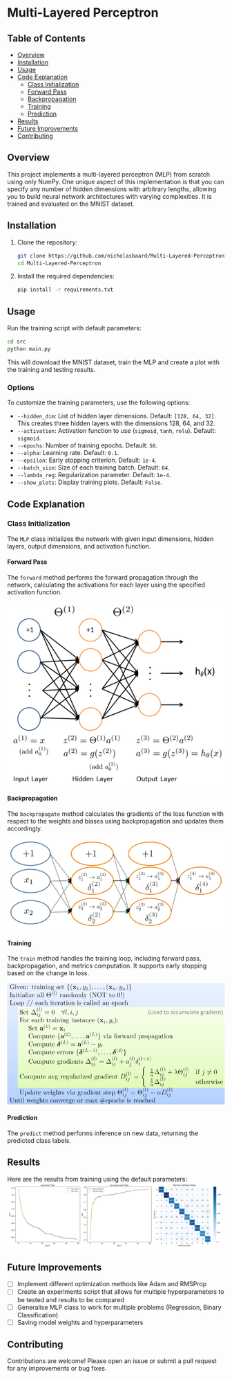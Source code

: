 # Multi-Layered Perceptron

## Table of Contents

- [Overview](#overview)
- [Installation](#installation)
- [Usage](#usage)
- [Code Explanation](#code-explanation)
  - [Class Initialization](#class-initialization)
  - [Forward Pass](#forward-pass)
  - [Backpropagation](#backpropagation)
  - [Training](#training)
  - [Prediction](#prediction)
- [Results](#results)
- [Future Improvements](#future-improvements)
- [Contributing](#contributing)

## Overview

This project implements a multi-layered perceptron (MLP) from scratch using only NumPy. One unique aspect of this implementation is that you can specify any number of hidden dimensions with arbitrary lengths, allowing you to build neural network architectures with varying complexities. It is trained and evaluated on the MNIST dataset.

## Installation

1. Clone the repository:
   ```sh
   git clone https://github.com/nicholasbaard/Multi-Layered-Perceptron.git
   cd Multi-Layered-Perceptron
   ```

2. Install the required dependencies:
   ```sh
   pip install -r requirements.txt
   ```

## Usage

Run the training script with default parameters:
```sh
cd src
python main.py
```
This will download the MNIST dataset, train the MLP and create a plot with the training and testing results.

### Options
To customize the training parameters, use the following options:

- `--hidden_dim`: List of hidden layer dimensions. Default: `[128, 64, 32]`. This creates three hidden layers with the dimensions 128, 64, and 32.
- `--activation`: Activation function to use (`sigmoid`, `tanh`, `relu`). Default: `sigmoid`.
- `--epochs`: Number of training epochs. Default: `50`.
- `--alpha`: Learning rate. Default: `0.1`.
- `--epsilon`: Early stopping criterion. Default: `1e-4`.
- `--batch_size`: Size of each training batch. Default: `64`.
- `--lambda_reg`: Regularization parameter. Default: `1e-4`.
- `--show_plots`: Display training plots. Default: `False`.

## Code Explanation

### Class Initialization

The `MLP` class initializes the network with given input dimensions, hidden layers, output dimensions, and activation function.

#### Forward Pass

The `forward` method performs the forward propagation through the network, calculating the activations for each layer using the specified activation function.

![forward_prop](plots/forward_prop.png)

#### Backpropagation

The `backpropagate` method calculates the gradients of the loss function with respect to the weights and biases using backpropagation and updates them accordingly.

![backprop.png](plots/backprop.png)

#### Training

The `train` method handles the training loop, including forward pass, backpropagation, and metrics computation. It supports early stopping based on the change in loss.

![gradient_descent](plots/gradient_descent.png)
#### Prediction

The `predict` method performs inference on new data, returning the predicted class labels.

## Results
Here are the results from training using the default parameters:
![mlp_mnist](plots/mlp_mnist.png)

## Future Improvements

- [ ] Implement different optimization methods like Adam and RMSProp
- [ ] Create an experiments script that allows for multiple hyperparameters to be tested and results to be compared
- [ ] Generalise MLP class to work for multiple problems (Regression, Binary Classification)
- [ ] Saving model weights and hyperparameters

## Contributing

Contributions are welcome! Please open an issue or submit a pull request for any improvements or bug fixes.

